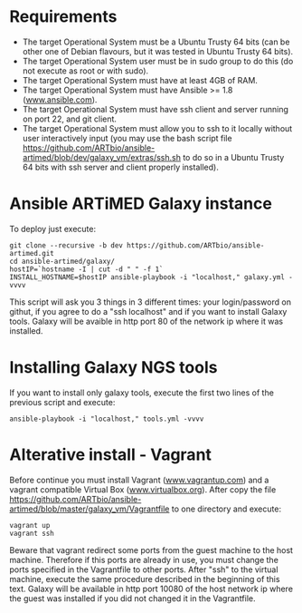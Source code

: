 # Requirements
  * The target Operational System must be a Ubuntu Trusty 64 bits (can be other one of Debian flavours, but it was tested in Ubuntu Trusty 64 bits).
  * The target Operational System user must be in sudo group to do this (do not execute as root or with sudo).
  * The target Operational System must have at least 4GB of RAM.
  * The target Operational System must have Ansible >= 1.8 (www.ansible.com).
  * The target Operational System must have ssh client and server running on port 22, and git client.
  * The target Operational System must allow you to ssh to it locally without user interactively input (you may use the bash script file https://github.com/ARTbio/ansible-artimed/blob/dev/galaxy_vm/extras/ssh.sh to do so in a Ubuntu Trusty 64 bits with ssh server and client properly installed).
  

# Ansible ARTiMED Galaxy instance
To deploy just execute:
```
git clone --recursive -b dev https://github.com/ARTbio/ansible-artimed.git
cd ansible-artimed/galaxy/
hostIP=`hostname -I | cut -d " " -f 1`
INSTALL_HOSTNAME=$hostIP ansible-playbook -i "localhost," galaxy.yml -vvvv
```

This script will ask you 3 things in 3 different times: your login/password on githut, if you agree to do a "ssh localhost" and if you want to install Galaxy tools.
Galaxy will be avaible in http port 80 of the network ip where it was installed.

# Installing Galaxy NGS tools
If you want to install only galaxy tools, execute the first two lines of the previous script and execute: 
```
ansible-playbook -i "localhost," tools.yml -vvvv
```

# Alterative install - Vagrant
Before continue you must install Vagrant (www.vagrantup.com) and a vagrant compatible Virtual Box (www.virtualbox.org).
After copy the file https://github.com/ARTbio/ansible-artimed/blob/master/galaxy_vm/Vagrantfile to one directory and execute:
```
vagrant up
vagrant ssh
```

Beware that vagrant redirect some ports from the guest machine to the host machine. Therefore if this ports are already in use, you must change the ports specified in the Vagrantfile to other ports.
After "ssh" to the virtual machine, execute the same procedure described in the beginning of this text. 
Galaxy will be available in http port 10080 of the host network ip where the guest was installed if you did not changed it in the Vagrantfile.
